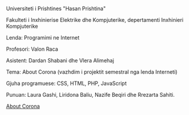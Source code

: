Universiteti i Prishtines "Hasan Prishtina"

Fakulteti i Inxhinierise Elektrike dhe Kompjuterike, depertamenti Inxhinieri Kompjuterike

Lenda: Programimi ne Internet

Profesori: Valon Raca

Asistent: Dardan Shabani dhe Vlera Alimehaj

Tema: About Corona (vazhdim i projektit semestral nga lenda Interneti)

Gjuha programuese: CSS, HTML, PHP, JavaScript

Punuan: Laura Gashi, Liridona Baliu, Nazife Beqiri dhe Rrezarta Sahiti.


[About Corona](https://int20-21-corona.netlify.app/)
